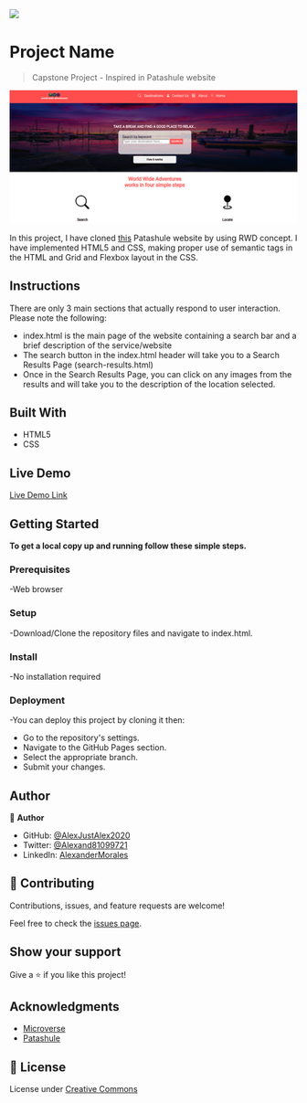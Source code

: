 ![](https://img.shields.io/badge/Microverse-blueviolet)

# Project Name

> Capstone Project - Inspired in Patashule website

![screenshot](./assets/screenshot.png)

In this project, I have cloned [this](https://www.behance.net/gallery/25563385/PatashuleKE/) Patashule website by using RWD concept. I have implemented HTML5 and CSS, making proper use of semantic tags in the HTML and Grid and Flexbox layout in the CSS.

## Instructions

There are only 3 main sections that actually respond to user interaction. Please note the following:

- index.html is the main page of the website containing a search bar and a brief description of the service/website
- The search button in the index.html header will take you to a Search Results Page (search-results.html)
- Once in the Search Results Page, you can click on any images from the results and will take you to the description of the location selected.


## Built With

- HTML5
- CSS

## Live Demo

[Live Demo Link](https://alexjustalex2020.github.io/capstone-directory/)

## Getting Started

**To get a local copy up and running follow these simple steps.**

### Prerequisites

-Web browser

### Setup

-Download/Clone the repository files and navigate to index.html.

### Install

-No installation required

### Deployment

-You can deploy this project by cloning it then:

- Go to the repository's settings.
- Navigate to the GitHub Pages section.
- Select the appropriate branch.
- Submit your changes.

## Author

👤 **Author**

- GitHub: [@AlexJustAlex2020 ](https://github.com/AlexJustAlex2020/)
- Twitter: [@Alexand81099721 ](https://twitter.com/Alexand81099721)
- LinkedIn: [AlexanderMorales](https://www.linkedin.com/in/alexander-morales-b8539898/)

## 🤝 Contributing

Contributions, issues, and feature requests are welcome!

Feel free to check the [issues page](../../issues/).

## Show your support

Give a ⭐️ if you like this project!

## Acknowledgments

- [Microverse](https://www.microverse.org/)
- [Patashule](https://www.behance.net/gallery/25563385/PatashuleKE/)

## 📝 License

License under [Creative Commons](https://creativecommons.org/licenses/by-nc/4.0/)
